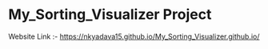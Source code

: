 # My_Sorting_Visualizer Project
Website Link :- https://nkyadava15.github.io/My_Sorting_Visualizer.github.io/
